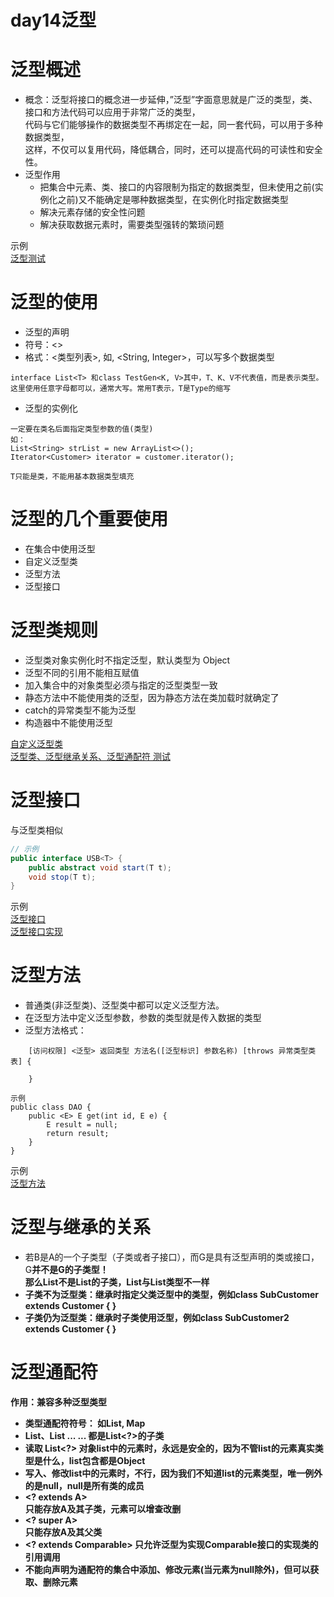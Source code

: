day14泛型
==

# 泛型概述
* 概念：泛型将接口的概念进一步延伸，”泛型”字面意思就是广泛的类型，类、接口和方法代码可以应用于非常广泛的类型，  
代码与它们能够操作的数据类型不再绑定在一起，同一套代码，可以用于多种数据类型，  
这样，不仅可以复用代码，降低耦合，同时，还可以提高代码的可读性和安全性。
* 泛型作用
    * 把集合中元素、类、接口的内容限制为指定的数据类型，但未使用之前(实例化之前)又不能确定是哪种数据类型，在实例化时指定数据类型
    * 解决元素存储的安全性问题
    * 解决获取数据元素时，需要类型强转的繁琐问题

示例  
[泛型测试](./src/com/java/www/GenericTest.java)

# 泛型的使用
* 泛型的声明
* 符号：<>
* 格式：<类型列表>, 如<Boolean>, <String, Integer>，可以写多个数据类型
```text
interface List<T> 和class TestGen<K, V>其中，T、K、V不代表值，而是表示类型。
这里使用任意字母都可以，通常大写。常用T表示，T是Type的缩写
```
* 泛型的实例化
```text
一定要在类名后面指定类型参数的值(类型)
如：
List<String> strList = new ArrayList<>();
Iterator<Customer> iterator = customer.iterator();

T只能是类，不能用基本数据类型填充

```


# 泛型的几个重要使用
* 在集合中使用泛型
* 自定义泛型类
* 泛型方法
* 泛型接口


# 泛型类规则
* 泛型类对象实例化时不指定泛型，默认类型为 Object
* 泛型不同的引用不能相互赋值
* 加入集合中的对象类型必须与指定的泛型类型一致
* 静态方法中不能使用类的泛型，因为静态方法在类加载时就确定了
* catch的异常类型不能为泛型
* 构造器中不能使用泛型

[自定义泛型类](./src/com/java/www/Customer.java)  
[泛型类、泛型继承关系、泛型通配符 测试](./src/com/java/www/GenericTest.java)


# 泛型接口
与泛型类相似
```java
// 示例
public interface USB<T> {
    public abstract void start(T t);
    void stop(T t);
}
```
示例  
[泛型接口](./src/com/java/www/USB.java)  
[泛型接口实现](./src/com/java/www/PhoneUSB.java)


# 泛型方法
* 普通类(非泛型类)、泛型类中都可以定义泛型方法。
* 在泛型方法中定义泛型参数，参数的类型就是传入数据的类型
* 泛型方法格式：
```text
    [访问权限] <泛型> 返回类型 方法名([泛型标识] 参数名称) [throws 异常类型类表] {
    
    }
    
示例
public class DAO {
    public <E> E get(int id, E e) {
        E result = null;
        return result;
    }
}    
```

示例  
[泛型方法](./src/com/java/www/Customer.java)


# 泛型与继承的关系
* 若B是A的一个子类型（子类或者子接口），而G是具有泛型声明的类或接口，G<B>并不是G<A>的子类型！  
那么List<A>不是List<B>的子类，List<A>与List<B>类型不一样
* 子类不为泛型类：继承时指定父类泛型中的类型，例如class SubCustomer extends Customer<Integer> { }
* 子类仍为泛型类：继承时子类使用泛型，例如class SubCustomer2<T> extends Customer<T> { }


# 泛型通配符
作用：兼容多种泛型类型
* 类型通配符符号：<?>  
如List<?>, Map<?, ?>
* List<A>、List<B> ... ... 都是List<?>的子类
* 读取 List<?> 对象list中的元素时，永远是安全的，因为不管list的元素真实类型是什么，list包含都是Object
* 写入、修改list中的元素时，不行，因为我们不知道list的元素类型，唯一例外的是null，null是所有类的成员
* \<? extends A>  
只能存放A及其子类，元素可以增查改删
* \<? super A>   
只能存放A及其父类
* \<? extends Comparable> 只允许泛型为实现Comparable接口的实现类的引用调用
* 不能向声明为通配符的集合中添加、修改元素(当元素为null除外)，但可以获取、删除元素


